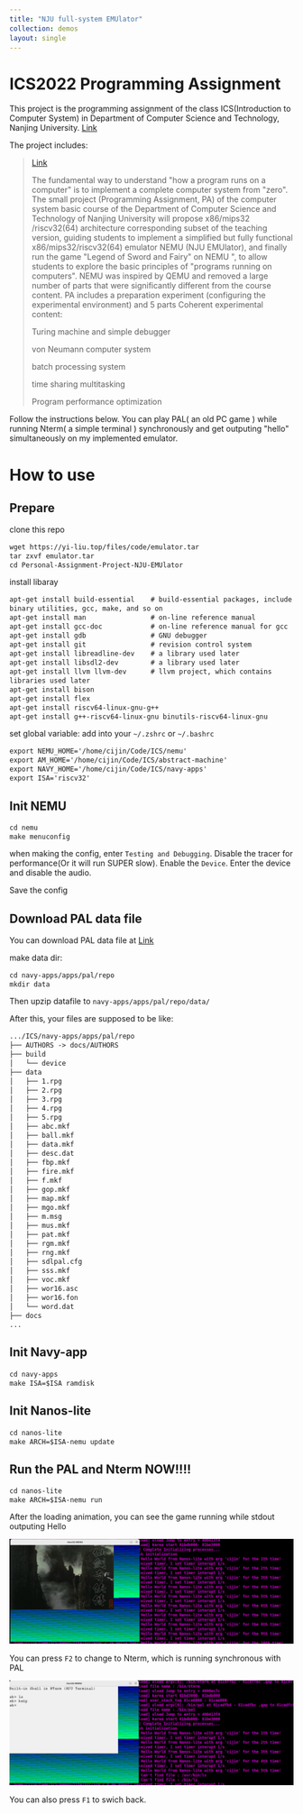 ```yaml
---
title: "NJU full-system EMUlator"
collection: demos
layout: single
---
```

# ICS2022 Programming Assignment

This project is the programming assignment of the class ICS(Introduction to Computer System)
in Department of Computer Science and Technology, Nanjing University.
[Link](https://github.com/NJU-ProjectN/ics-pa)

The project includes:
> [Link](https://nju-projectn.github.io/ics-pa-gitbook/ics2022/index.html)
> 
> The fundamental way to understand "how a program runs on a computer" is to implement a complete computer system from "zero". The small project (Programming Assignment, PA) of the computer system basic course of the Department of Computer Science and Technology of Nanjing University will propose x86/mips32 /riscv32(64) architecture corresponding subset of the teaching version, guiding students to implement a simplified but fully functional x86/mips32/riscv32(64) emulator NEMU (NJU EMUlator), and finally run the game "Legend of Sword and Fairy" on NEMU ", to allow students to explore the basic principles of "programs running on computers". NEMU was inspired by QEMU and removed a large number of parts that were significantly different from the course content. PA includes a preparation experiment (configuring the experimental environment) and 5 parts Coherent experimental content:
> 
> 
> Turing machine and simple debugger
> 
> von Neumann computer system
> 
> batch processing system
> 
> time sharing multitasking
> 
> Program performance optimization

Follow the instructions below. You can play PAL( an old PC game ) while running Nterm( a simple terminal ) synchronously and get outputing "hello" simultaneously on my implemented emulator.

# How to use

## Prepare
clone this repo
```
wget https://yi-liu.top/files/code/emulator.tar
tar zxvf emulator.tar
cd Personal-Assignment-Project-NJU-EMUlator
```

install libaray
```
apt-get install build-essential    # build-essential packages, include binary utilities, gcc, make, and so on
apt-get install man                # on-line reference manual
apt-get install gcc-doc            # on-line reference manual for gcc
apt-get install gdb                # GNU debugger
apt-get install git                # revision control system
apt-get install libreadline-dev    # a library used later
apt-get install libsdl2-dev        # a library used later
apt-get install llvm llvm-dev      # llvm project, which contains libraries used later
apt-get install bison
apt-get install flex
apt-get install riscv64-linux-gnu-g++
apt-get install g++-riscv64-linux-gnu binutils-riscv64-linux-gnu
```

set global variable: add into your `~/.zshrc` or `~/.bashrc`
```
export NEMU_HOME='/home/cijin/Code/ICS/nemu'
export AM_HOME='/home/cijin/Code/ICS/abstract-machine'
export NAVY_HOME='/home/cijin/Code/ICS/navy-apps'
export ISA='riscv32'
```



## Init NEMU
```
cd nemu
make menuconfig
```
when making the config, enter `Testing and Debugging`. Disable the tracer for performance(Or it will run SUPER slow). Enable the `Device`. Enter the device and disable the audio.

Save the config

## Download PAL data file
You can download PAL data file at [Link](https://yi-liu.top/files/resource/pal-data-new.tar.bz2)

make data dir:
```
cd navy-apps/apps/pal/repo
mkdir data
```
Then upzip datafile to `navy-apps/apps/pal/repo/data/`

After this, your files are supposed to be like:
```
.../ICS/navy-apps/apps/pal/repo
├── AUTHORS -> docs/AUTHORS
├── build
│   └── device
├── data
│   ├── 1.rpg
│   ├── 2.rpg
│   ├── 3.rpg
│   ├── 4.rpg
│   ├── 5.rpg
│   ├── abc.mkf
│   ├── ball.mkf
│   ├── data.mkf
│   ├── desc.dat
│   ├── fbp.mkf
│   ├── fire.mkf
│   ├── f.mkf
│   ├── gop.mkf
│   ├── map.mkf
│   ├── mgo.mkf
│   ├── m.msg
│   ├── mus.mkf
│   ├── pat.mkf
│   ├── rgm.mkf
│   ├── rng.mkf
│   ├── sdlpal.cfg
│   ├── sss.mkf
│   ├── voc.mkf
│   ├── wor16.asc
│   ├── wor16.fon
│   └── word.dat
├── docs
...
```


## Init Navy-app
```
cd navy-apps
make ISA=$ISA ramdisk
```

## Init Nanos-lite
```
cd nanos-lite
make ARCH=$ISA-nemu update
```

## Run the PAL and Nterm NOW!!!!
```
cd nanos-lite
make ARCH=$ISA-nemu run
```
After the loading animation, you can see the game running while stdout outputing Hello

![runningPAL](/files/resource/PAL.png)

You can press `F2` to change to Nterm, which is running synchronous with PAL

![runningNterm](/files/resource/Nterm.png)

You can also press `F1` to swich back.
